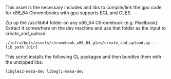 This asset is the necessary includes and libs to compile/link the gpu code
for x86_64 Chromebooks with gpu supports EGL and GLES.

Zip up the /usr/lib64 folder on any x86_64 Chromebook (e.g. Pixelbook). Extract it somewhere
on the dev machine and use that folder as the input to create_and_upload:

    ./infra/bots/assets/chromebook_x86_64_gles/create_and_upload.py --lib_path [dir]

This script installs the following GL packages and then bundles them with the
unzipped libs:

    libgles2-mesa-dev libegl1-mesa-dev

